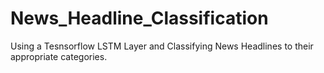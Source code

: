 # News_Headline_Classification
Using a Tesnsorflow LSTM Layer and Classifying News Headlines to their appropriate categories.
